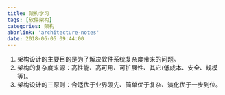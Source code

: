 ```yaml
---
title: 架构学习
tags: [软件架构]
categories: 架构
abbrlink: 'architecture-notes'
date: 2018-06-05 09:44:00
---
```


1. 架构设计的主要目的是为了解决软件系统复杂度带来的问题。
2. 架构的复杂度来源：高性能、高可用、可扩展性、其它(低成本、安全、规模等)。
3. 架构设计的三原则：合适优于业界领先、简单优于复杂、演化优于一步到位。
